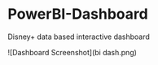 # PowerBI-Dashboard
Disney+ data based interactive dashboard

![Dashboard Screenshot](bi dash.png) 

